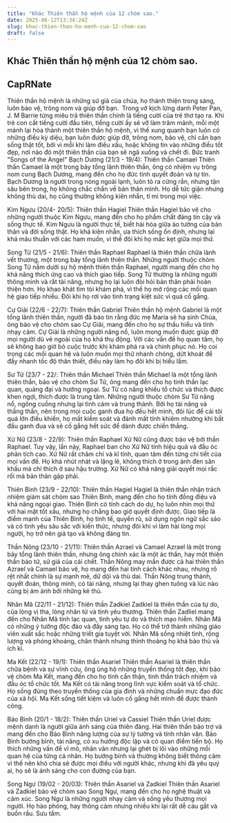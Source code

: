 ```yaml
---
title: "Khác Thiên thần hộ mệnh của 12 chòm sao."
date: 2025-06-12T13:34:24Z
slug: khac-thien-than-ho-menh-cua-12-chom-sao
draft: false
---
```


## Khác Thiên thần hộ mệnh của 12 chòm sao.

## CapRNate

Thiên thần hộ mệnh là những sứ giả của chúa, họ thánh thiện trong sáng, ​luôn bảo vệ, trông nom và giúp đỡ bạn. ​ 
Trong vở kịch lừng danh Peter Pan, J. M Barrie từng miêu trả thiên thần chính là tiếng cười của trẻ thơ tạo ra. Khi trẻ con cất tiếng cười đầu tiên, tiếng cười ấy sẽ vỡ làm trăm mảnh, mỗi một mảnh lại hóa thành một thiên thần hộ mệnh, vì thế xung quanh bạn luôn có những điều kỳ diệu, bạn luôn được giúp đỡ, trông nom, bảo vệ, chỉ cần bạn sống thật tốt, bởi vì mỗi khi làm điều xấu, hoặc không tin vào những điều tốt đẹp, nơi nào đó một thiên thần của bạn sẽ ngã xuống và chết đi.
 ​​Bức tranh "Songs of the Angel"​ 
Bạch Dương (21/3 - 19/4): Thiên thần Camael
Thiên thần Camael là một trong bảy tổng lãnh thiên thần, ông có nhiệm vụ trông nom cung Bạch Dương, mang đến cho họ đức tính quyết đoán và tự tin.
Bạch Dương là người trong nóng ngoài lạnh, luôn tỏ ra cứng rắn, nhưng tận sâu bên trong, họ không chắc chắn về bản thân mình. Họ dễ tức giận nhưng không thù dai, họ cũng thường không kiên nhẫn, tỉ mỉ trong mọi việc.
 
Kim Ngưu (20/4- 20/5): Thiên thần Hagiel
Thiên thần Hagiel bảo vệ cho những người thuộc Kim Ngưu, mang đến cho họ phẩm chất đáng tin cậy và sống thực tế.
Kim Ngưu là người thực tế, biết hài hòa giữa ảo tưởng của bản thân và đời sống thật. Họ khá kiên nhẫn, ưa thích sống ổn định, nhưng lại khá mâu thuẫn với các ham muốn, vì thế đôi khi họ mắc kẹt giữa mọi thứ.
 
Song Tử (21/5 - 21/6): Thiên thần Raphael
Raphael là thiên thần chữa lành vết thương, một trong bảy tổng lãnh thiên thần. Những người thuộc chòm Song Tử nằm dưới sự hộ mệnh thiên thần Raphael, người mang đến cho họ khả năng thích ứng cao và thích giao tiếp.
Song Tử thường là những người thông minh và rất tài năng, nhưng họ lại luôn đòi hỏi bản thân phải hoàn thiện hơn. Họ khao khát tìm tòi khám phá, vì thế họ mở rộng các mối quan hệ giao tiếp nhiều. Đôi khi họ rơi vào tình trạng kiệt sức vì quá cố gắng.
 
Cự Giải (22/6 - 22/7): Thiên thần Gabriel
Thiên thần hộ mệnh Gabriel là một tổng lãnh thiên thần, người đã báo tin rằng đức mẹ Maria sẽ hạ sinh Chúa, ông bảo vệ cho chòm sao Cự Giải, mang đến cho họ sự thấu hiểu và tính nhạy cảm.
Cự Giải là những người năng nổ, luôn mong muốn được giúp đỡ mọi người dù vẻ ngoài của họ khá thụ động. Với các vấn đề họ quan tâm, họ sẽ không bao giờ bỏ cuộc trước khi khám phá ra và chinh phục nó. Họ coi trọng các mối quan hệ và luôn muốn mọi thứ nhanh chóng, dứt khoát để đẩy nhanh tốc độ thân thiết, điều này làm họ đôi khi bị hiểu lầm.
 
Sư Tử (23/7 - 22/: Thiên thần Michael
Thiên thần Michael là một tổng lãnh thiên thần, bảo vệ cho chòm Sư Tử, ông mang đến cho họ tinh thần lạc quan, quảng đại và hướng ngoại.
Sư Tử có năng khiếu tổ chức và thích được khen ngợi, thích được là trung tâm. Những người thuộc chòm Sư Tử năng nổ, ngông cuồng nhưng lại tình cảm và trung thành. Bởi họ tài năng và thẳng thắn, nên trong mọi cuộc ganh đua họ đều hết mình, đôi lúc để cái tôi quá lớn điều khiển, họ mất kiểm soát và đánh mất tính khiêm nhường khi bắt đầu ganh đua và sẽ cố gắng hết sức để dành được chiến thắng.
 
Xử Nữ (23/8 - 22/9): Thiên thần Raphael
Xử Nữ cũng được bảo vệ bởi thần Raphael. Tuy vậy, lần này, Raphael ban cho Xử Nữ tính hiệu quả và đầu óc phân tích cao.
Xử Nữ rất chăm chỉ và kĩ tính, quan tâm đến từng chi tiết của mọi vấn đề. Họ khá nhút nhát và lặng lẽ, không thích ở trong ánh đèn sân khấu mà chỉ thích ở sau hậu trường. Xử Nữ có khả năng giải quyết mọi rắc rối mà bản thân gặp phải.
 
Thiên Bình (23/9 - 22/10): Thiên thần Hagiel
Hagiel là thiên thần nhận trách nhiệm giám sát chòm sao Thiên Bình, mang đến cho họ tính đồng điệu và khả năng ngoại giao.
Thiên Bình có tính cách do dự, họ luôn nhìn mọi thứ với hai mặt tốt xấu, nhưng họ chẳng bao giờ quyết định được. Giao tiếp là điểm mạnh của Thiên Bình, họ tinh tế, quyến rũ, sử dụng ngôn ngữ sắc sảo và có tình yêu sâu sắc với kiến thức, nhưng đôi khi vì làm hài lòng mọi người, họ trở nên giả tạo và không đáng tin.
 
Thần Nông (23/10 - 21/11): Thiên thần Azrael và Camael
Azrael là một trong bảy tổng lãnh thiên thần, nhưng ông chính xác là một ác thần, hay một thiên thần báo tử, sứ giả của cái chết.
Thần Nông may mắn được cả hai thiên thần Azrael và Camael bảo vệ, họ mang đến hai tính cách khác nhau, nhưng rõ rệt nhất chính là sự mạnh mẽ, dữ dội và thù dai.
Thần Nông trung thành, quyết đoán, thông minh, có tài năng, nhưng lại thay ghen tuông và lúc nào cũng bị ám ảnh bởi những kẻ thù.
 
Nhân Mã (22/11 - 21/12): Thiên thần Zadkiel
Zadkiel là thiên thần của tự do, của lòng vị tha, lòng nhân từ và tình yêu thương. Thiên thần Zadliel mang đến cho Nhân Mã tính lạc quan, tình yêu tự do và thích mạo hiểm.
Nhân Mã có những ý tưởng độc đáo và đầy sáng tạo. Họ có thể trở thành những giáo viên xuất sắc hoặc những triết gia tuyệt vời. Nhân Mã sống nhiệt tình, rộng lượng và phóng khoáng, chân thành nhưng thỉnh thoảng họ khá bảo thủ và ích kỉ.
 
Ma Kết (22/12 - 19/1): Thiên thần Asariel
Thiên thần Asariel là thiên thần chữa bệnh và sự vĩnh cửu, ông ủng hộ những truyền thống tốt đẹp, khi bảo vệ chòm Ma Kết, mang đến cho họ tính cẩn thận, tinh thần trách nhiệm và đầu óc tổ chức tốt.
Ma Kết có tài năng trong lĩnh vực kiểm soát và tổ chức. Họ sống đúng theo truyền thống của gia đình và những chuẩn mực đạo đức của xã hội. Ma Kết sống tiết kiệm và luôn cố gắng hết mình để được thành công.
 
Bảo Bình (20/1 - 18/2): Thiên thần Uriel và Cassiel
Thiên thần Uriel được mệnh danh là người giữa ánh sáng của thiên đàng. Hai thiên thần bảo trợ và mang đến cho Bảo Bình năng lượng của sự lý tưởng và tính nhân văn.
Bảo Bình bướng bỉnh, tài năng, có xu hướng độc lập và có quan điểm tiến bộ. Họ thích những vấn đề vĩ mô, nhân văn nhưng lại ghét bị lôi vào những mối quan hệ của từng cá nhân. Họ bướng bỉnh và thường không biết thông cảm vì thế nên khó chia sẻ được mọi điều với người khác, nhưng khi đã yêu quý ai, họ sẽ là ánh sáng cho con đường của bạn.
 
Song Ngư (19/02 - 20/03): Thiên thần Asariel và Zadkiel
Thiên thần Asariel và Zadkiel bảo vệ chòm sao Song Ngư, mang đến cho họ nghệ thuật và cảm xúc.
Song Ngư là những người nhạy cảm và sống yêu thương mọi người. Họ hào phóng, hay thông cảm nhưng nhiều khi lại rất dễ cáu gắt và buồn rầu.
 ​Sưu tầm.​